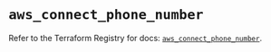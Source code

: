 # `aws_connect_phone_number`

Refer to the Terraform Registry for docs: [`aws_connect_phone_number`](https://registry.terraform.io/providers/hashicorp/aws/5.50.0/docs/resources/connect_phone_number).
